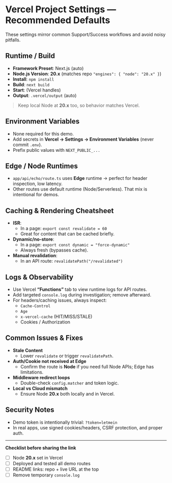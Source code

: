 # Vercel Project Settings — Recommended Defaults

These settings mirror common Support/Success workflows and avoid noisy pitfalls.

## Runtime / Build

- **Framework Preset**: Next.js (auto)
- **Node.js Version**: **20.x** (matches repo `"engines": { "node": "20.x" }`)
- **Install**: `npm install`
- **Build**: `next build`
- **Start**: (Vercel handles)
- **Output**: `.vercel/output` (auto)

> Keep local Node at **20.x** too, so behavior matches Vercel.

## Environment Variables

- None required for this demo.
- Add secrets in **Vercel → Settings → Environment Variables** (never commit `.env`).
- Prefix public values with `NEXT_PUBLIC_...`

## Edge / Node Runtimes

- `app/api/echo/route.ts` uses **Edge** runtime → perfect for header inspection, low latency.
- Other routes use default runtime (Node/Serverless). That mix is intentional for demos.

## Caching & Rendering Cheatsheet

- **ISR**:  
  - In a page: `export const revalidate = 60`  
  - Great for content that can be cached briefly.
- **Dynamic/no-store**:  
  - In a page: `export const dynamic = "force-dynamic"`  
  - Always fresh (bypasses cache).
- **Manual revalidation**:  
  - In an API route: `revalidatePath("/revalidated")`

## Logs & Observability

- Use Vercel **“Functions”** tab to view runtime logs for API routes.
- Add targeted `console.log` during investigation; remove afterward.
- For headers/caching issues, always inspect:
  - `Cache-Control`
  - `Age`
  - `x-vercel-cache` (HIT/MISS/STALE)
  - Cookies / Authorization

## Common Issues & Fixes

- **Stale Content**  
  - Lower `revalidate` or trigger `revalidatePath`.
- **Auth/Cookie not received at Edge**  
  - Confirm the route is **Node** if you need full Node APIs; Edge has limitations.
- **Middleware redirect loops**  
  - Double-check `config.matcher` and token logic.
- **Local vs Cloud mismatch**  
  - Ensure Node **20.x** both locally and in Vercel.

## Security Notes

- Demo token is intentionally trivial: `?token=letmein`  
- In real apps, use signed cookies/headers, CSRF protection, and proper auth.

---
**Checklist before sharing the link**
- [ ] Node **20.x** set in Vercel  
- [ ] Deployed and tested all demo routes  
- [ ] README links: repo + live URL at the top  
- [ ] Remove temporary `console.log`  